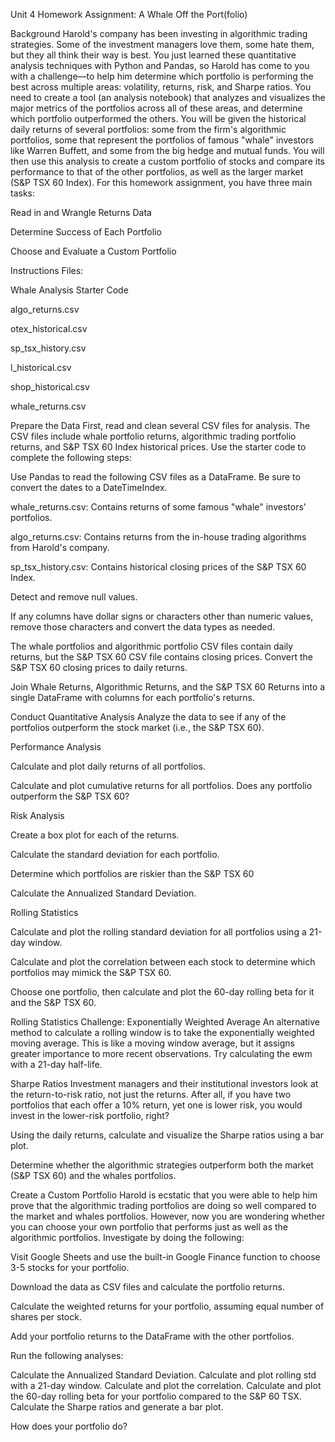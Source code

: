 Unit 4 Homework Assignment: A Whale Off the Port(folio)


Background
Harold's company has been investing in algorithmic trading strategies. Some of the investment managers love them, some hate them, but they all think their way is best.
You just learned these quantitative analysis techniques with Python and Pandas, so Harold has come to you with a challenge—to help him determine which portfolio is performing the best across multiple areas: volatility, returns, risk, and Sharpe ratios.
You need to create a tool (an analysis notebook) that analyzes and visualizes the major metrics of the portfolios across all of these areas, and determine which portfolio outperformed the others. You will be given the historical daily returns of several portfolios: some from the firm's algorithmic portfolios, some that represent the portfolios of famous "whale" investors like Warren Buffett, and some from the big hedge and mutual funds. You will then use this analysis to create a custom portfolio of stocks and compare its performance to that of the other portfolios, as well as the larger market (S&P TSX 60 Index).
For this homework assignment, you have three main tasks:


Read in and Wrangle Returns Data


Determine Success of Each Portfolio


Choose and Evaluate a Custom Portfolio




Instructions
Files:


Whale Analysis Starter Code


algo_returns.csv


otex_historical.csv


sp_tsx_history.csv


l_historical.csv


shop_historical.csv


whale_returns.csv



Prepare the Data
First, read and clean several CSV files for analysis. The CSV files include whale portfolio returns, algorithmic trading portfolio returns, and S&P TSX 60 Index historical prices. Use the starter code to complete the following steps:


Use Pandas to read the following CSV files as a DataFrame. Be sure to convert the dates to a DateTimeIndex.


whale_returns.csv: Contains returns of some famous "whale" investors' portfolios.


algo_returns.csv: Contains returns from the in-house trading algorithms from Harold's company.


sp_tsx_history.csv: Contains historical closing prices of the S&P TSX 60 Index.




Detect and remove null values.


If any columns have dollar signs or characters other than numeric values, remove those characters and convert the data types as needed.


The whale portfolios and algorithmic portfolio CSV files contain daily returns, but the S&P TSX 60 CSV file contains closing prices. Convert the S&P TSX 60 closing prices to daily returns.


Join Whale Returns, Algorithmic Returns, and the S&P TSX 60 Returns into a single DataFrame with columns for each portfolio's returns.




Conduct Quantitative Analysis
Analyze the data to see if any of the portfolios outperform the stock market (i.e., the S&P TSX 60).

Performance Analysis


Calculate and plot daily returns of all portfolios.


Calculate and plot cumulative returns for all portfolios. Does any portfolio outperform the S&P TSX 60?



Risk Analysis


Create a box plot for each of the returns.


Calculate the standard deviation for each portfolio.


Determine which portfolios are riskier than the S&P TSX 60


Calculate the Annualized Standard Deviation.



Rolling Statistics


Calculate and plot the rolling standard deviation for all portfolios using a 21-day window.


Calculate and plot the correlation between each stock to determine which portfolios may mimick the S&P TSX 60.


Choose one portfolio, then calculate and plot the 60-day rolling beta for it and the S&P TSX 60.



Rolling Statistics Challenge: Exponentially Weighted Average
An alternative method to calculate a rolling window is to take the exponentially weighted moving average. This is like a moving window average, but it assigns greater importance to more recent observations. Try calculating the ewm with a 21-day half-life.

Sharpe Ratios
Investment managers and their institutional investors look at the return-to-risk ratio, not just the returns. After all, if you have two portfolios that each offer a 10% return, yet one is lower risk, you would invest in the lower-risk portfolio, right?


Using the daily returns, calculate and visualize the Sharpe ratios using a bar plot.


Determine whether the algorithmic strategies outperform both the market (S&P TSX 60) and the whales portfolios.



Create a Custom Portfolio
Harold is ecstatic that you were able to help him prove that the algorithmic trading portfolios are doing so well compared to the market and whales portfolios. However, now you are wondering whether you can choose your own portfolio that performs just as well as the algorithmic portfolios. Investigate by doing the following:


Visit Google Sheets and use the built-in Google Finance function to choose 3-5 stocks for your portfolio.


Download the data as CSV files and calculate the portfolio returns.


Calculate the weighted returns for your portfolio, assuming equal number of shares per stock.


Add your portfolio returns to the DataFrame with the other portfolios.


Run the following analyses:

Calculate the Annualized Standard Deviation.
Calculate and plot rolling std with a 21-day window.
Calculate and plot the correlation.
Calculate and plot the 60-day rolling beta for your portfolio compared to the S&P 60 TSX.
Calculate the Sharpe ratios and generate a bar plot.



How does your portfolio do?
